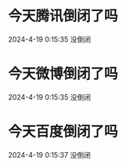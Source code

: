 # 今天腾讯倒闭了吗

2024-4-19 0:15:35 没倒闭

# 今天微博倒闭了吗

2024-4-19 0:15:35 没倒闭

# 今天百度倒闭了吗

2024-4-19 0:15:37 没倒闭

